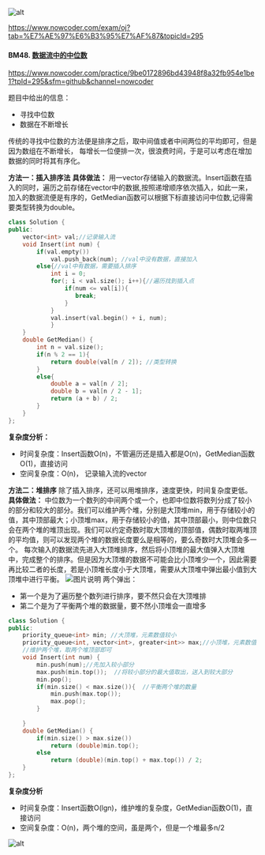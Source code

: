 ![alt](https://uploadfiles.nowcoder.com/bm/top101-head.jpg)

https://www.nowcoder.com/exam/oj?tab=%E7%AE%97%E6%B3%95%E7%AF%87&topicId=295

#### BM48. [数据流中的中位数](https://www.nowcoder.com/practice/9be0172896bd43948f8a32fb954e1be1?tpId=295&sfm=github&channel=nowcoder)

https://www.nowcoder.com/practice/9be0172896bd43948f8a32fb954e1be1?tpId=295&sfm=github&channel=nowcoder


题目中给出的信息：
- 寻找中位数
- 数据在不断增长

传统的寻找中位数的方法便是排序之后，取中间值或者中间两位的平均即可，但是因为数组在不断增长， 每增长一位便排一次，很浪费时间，于是可以考虑在增加数据的同时将其有序化。

**方法一：插入排序法**
**具体做法：**
用一vector存储输入的数据流。Insert函数在插入的同时，遍历之前存储在vector中的数据,按照递增顺序依次插入，如此一来，加入的数据流便是有序的，GetMedian函数可以根据下标直接访问中位数,记得需要类型转换为double。
```c++
class Solution {
public:
    vector<int> val;//记录输入流
    void Insert(int num) {
        if(val.empty())
            val.push_back(num); //val中没有数据，直接加入
        else{//val中有数据，需要插入排序
            int i = 0;
            for(; i < val.size(); i++){//遍历找到插入点
                if(num <= val[i]){
                   break;
                }
            }
            val.insert(val.begin() + i, num);
            }
    }
    double GetMedian() {
        int n = val.size();
        if(n % 2 == 1){
            return double(val[n / 2]); //类型转换
        }
        else{
            double a = val[n / 2];
            double b = val[n / 2 - 1];
            return (a + b) / 2;
        }
    }
};
```
**复杂度分析：**
- 时间复杂度：Insert函数O(n)，不管遍历还是插入都是O(n)，GetMedian函数O(1)，直接访问
- 空间复杂度：O(n)， 记录输入流的vector

**方法二：堆排序**
除了插入排序，还可以用堆排序，速度更快，时间复杂度更低。
**具体做法：**
中位数为一个数列的中间两个或一个，也即中位数将数列分成了较小的部分和较大的部分。我们可以维护两个堆，分别是大顶堆min，用于存储较小的值，其中顶部最大；小顶堆max，用于存储较小的值，其中顶部最小，则中位数只会在两个堆的堆顶出现。我们可以约定奇数时取大顶堆的顶部值，偶数时取两堆顶的平均值，则可以发现两个堆的数据长度要么是相等的，要么奇数时大顶堆会多一个。
每次输入的数据流先进入大顶堆排序，然后将小顶堆的最大值弹入大顶堆中，完成整个的排序。但是因为大顶堆的数据不可能会比小顶堆少一个，因此需要再比较二者的长度，若是小顶堆长度小于大顶堆，需要从大顶堆中弹出最小值到大顶堆中进行平衡。
![图片说明](https://uploadfiles.nowcoder.com/images/20210720/397721558_1626785582605/BBE05E28F4D5D4D3DFDB2CB27E72098A "图片标题") 
两个弹出：
- 第一个是为了遍历整个数列进行排序，要不然只会在大顶堆排
- 第二个是为了平衡两个堆的数据量，要不然小顶堆会一直增多
```c++
class Solution {
public:
    priority_queue<int> min; //大顶堆，元素数值较小
    priority_queue<int, vector<int>, greater<int>> max;//小顶堆，元素数值都比大顶堆大
    //维护两个堆，取两个堆顶部即可
    void Insert(int num) {        
        min.push(num);//先加入较小部分
        max.push(min.top());  //将较小部分的最大值取出，送入到较大部分
        min.pop();
        if(min.size() < max.size()){  //平衡两个堆的数量
            min.push(max.top());
            max.pop();
        }
        
    }
    double GetMedian() {
        if(min.size() > max.size())
            return (double)min.top();
        else
            return (double)(min.top() + max.top()) / 2;
    }
};
```

**复杂度分析**
- 时间复杂度：Insert函数O(lgn)，维护堆的复杂度，GetMedian函数O(1)，直接访问
- 空间复杂度：O(n)，两个堆的空间，虽是两个，但是一个堆最多n/2

![alt](https://uploadfiles.nowcoder.com/bm/top101-tail.jpg)
